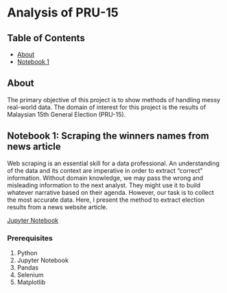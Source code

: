 # Analysis of PRU-15

## Table of Contents

- [About](#about)
- [Notebook 1](#notebook-1)

## About <a name = "about"></a>

The primary objective of this project is to show methods of handling messy real-world data. The domain of interest for this project is the results of Malaysian 15th General Election (PRU-15). 

## Notebook 1: Scraping the winners names from news article <a name = "notebook-1"></a>

Web scraping is an essential skill for a data professional. An understanding of the data and its context are imperative in order to extract “correct” information. Without domain knowledge, we may pass the wrong and misleading information to the next analyst. They might use it to build whatever narrative based on their agenda. However, our task is to collect the most accurate data. Here, I present the method to extract election results from a news website article.

[Jupyter Notebook](MPs_pru15_names.ipynb)

### Prerequisites

1. Python
2. Jupyter Notebook
3. Pandas
4. Selenium
5. Matplotlib